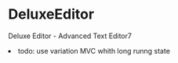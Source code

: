 # DeluxeEditor
Deluxe Editor  - Advanced Text Editor7
<li>todo: use variation MVC whith long runng state</li>
